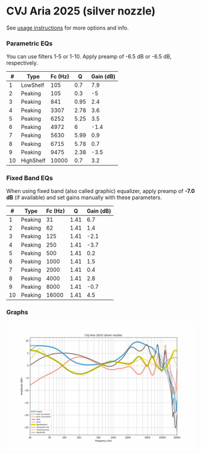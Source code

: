 # CVJ Aria 2025 (silver nozzle)
See [usage instructions](https://github.com/jaakkopasanen/AutoEq#usage) for more options and info.

### Parametric EQs
You can use filters 1-5 or 1-10. Apply preamp of -6.5 dB or -6.5 dB, respectively.

|   # | Type      |   Fc (Hz) |    Q |   Gain (dB) |
|-----|-----------|-----------|------|-------------|
|   1 | LowShelf  |       105 | 0.7  |         7.9 |
|   2 | Peaking   |       105 | 0.3  |        -5   |
|   3 | Peaking   |       841 | 0.95 |         2.4 |
|   4 | Peaking   |      3307 | 2.78 |         3.6 |
|   5 | Peaking   |      6252 | 5.25 |         3.5 |
|   6 | Peaking   |      4972 | 6    |        -1.4 |
|   7 | Peaking   |      5630 | 5.99 |         0.9 |
|   8 | Peaking   |      6715 | 5.78 |         0.7 |
|   9 | Peaking   |      9475 | 2.38 |        -3.5 |
|  10 | HighShelf |     10000 | 0.7  |         3.2 |

### Fixed Band EQs
When using fixed band (also called graphic) equalizer, apply preamp of **-7.0 dB** (if available) and set gains manually with these parameters.

|   # | Type    |   Fc (Hz) |    Q |   Gain (dB) |
|-----|---------|-----------|------|-------------|
|   1 | Peaking |        31 | 1.41 |         6.7 |
|   2 | Peaking |        62 | 1.41 |         1.4 |
|   3 | Peaking |       125 | 1.41 |        -2.1 |
|   4 | Peaking |       250 | 1.41 |        -3.7 |
|   5 | Peaking |       500 | 1.41 |         0.2 |
|   6 | Peaking |      1000 | 1.41 |         1.5 |
|   7 | Peaking |      2000 | 1.41 |         0.4 |
|   8 | Peaking |      4000 | 1.41 |         2.8 |
|   9 | Peaking |      8000 | 1.41 |        -0.7 |
|  10 | Peaking |     16000 | 1.41 |         4.5 |

### Graphs
![](./CVJ%20Aria%202025%20(silver%20nozzle).png)
